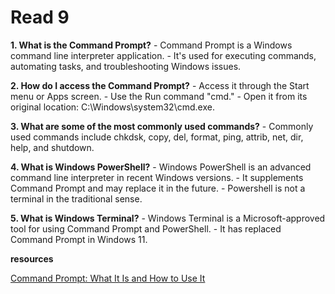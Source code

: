 # Read 9

**1. What is the Command Prompt?**
     - Command Prompt is a Windows command line interpreter application.
     - It's used for executing commands, automating tasks, and troubleshooting Windows issues.

**2. How do I access the Command Prompt?**
     - Access it through the Start menu or Apps screen.
     - Use the Run command "cmd."
     - Open it from its original location: C:\Windows\system32\cmd.exe.

**3. What are some of the most commonly used commands?**
     - Commonly used commands include chkdsk, copy, del, format, ping, attrib, net, dir, help, and shutdown.

**4. What is Windows PowerShell?**
     - Windows PowerShell is an advanced command line interpreter in recent Windows versions.
     - It supplements Command Prompt and may replace it in the future.
     - Powershell is not a terminal in the traditional sense.

**5. What is Windows Terminal?**
     - Windows Terminal is a Microsoft-approved tool for using Command Prompt and PowerShell.
     - It has replaced Command Prompt in Windows 11.

**resources**

[Command Prompt: What It Is and How to Use It](https://www.lifewire.com/command-prompt-2625840)
